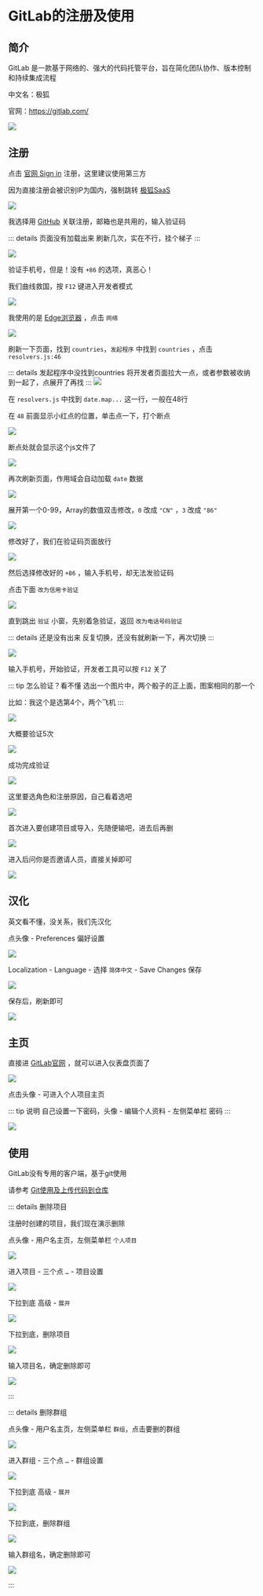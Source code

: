 # GitLab的注册及使用




## 简介

GitLab 是一款基于网络的、强大的代码托管平台，旨在简化团队协作、版本控制和持续集成流程

中文名：极狐

官网：https://gitlab.com/

![](/pages/gitlab/gitlab-01.png)

## 注册

点击 [官网 Sign in](https://gitlab.com/users/sign_in) 注册，这里建议使用第三方

因为直接注册会被识别IP为国内，强制跳转 [极狐SaaS](https://gitlab.cn/saasmigration/)

![](/pages/gitlab/gitlab-02.png)


我选择用 [GitHub](./github.md) 关联注册，邮箱也是共用的，输入验证码

::: details 页面没有加载出来
刷新几次，实在不行，挂个梯子
:::

![](/pages/gitlab/gitlab-03.png)

验证手机号，但是！没有 `+86` 的选项，真恶心！

我们曲线救国，按 `F12` 键进入开发者模式

![](/pages/gitlab/gitlab-04.png)

我使用的是 [Edge浏览器](https://www.microsoft.com/zh-cn/edge/download) ，点击 `网络`

![](/pages/gitlab/gitlab-05.png)

刷新一下页面，找到 `countries`，`发起程序` 中找到 `countries` ，点击 `resolvers.js:46`

::: details 发起程序中没找到countries
将开发者页面拉大一点，或者参数被收纳到一起了，点展开了再找
:::
![](/pages/gitlab/gitlab-06.png)

在 `resolvers.js` 中找到 `date.map...` 这一行，一般在48行


在 `48` 前面显示小红点的位置，单击点一下，打个断点

![](/pages/gitlab/gitlab-07.png)

断点处就会显示这个js文件了

![](/pages/gitlab/gitlab-08.png)

再次刷新页面，作用域会自动加载 `date` 数据

![](/pages/gitlab/gitlab-09.png)

展开第一个0-99，Array的数值双击修改，`0` 改成 `"CN"` ，`3` 改成 `"86"`

![](/pages/gitlab/gitlab-10.png)

修改好了，我们在验证码页面放行

![](/pages/gitlab/gitlab-11.png)

然后选择修改好的 `+86` ，输入手机号，却无法发验证码

点击下面 `改为信用卡验证`

![](/pages/gitlab/gitlab-12.png)

直到跳出 `验证` 小窗，先别着急验证，返回 `改为电话号码验证`

::: details 还是没有出来
反复切换，还没有就刷新一下，再次切换
:::

![](/pages/gitlab/gitlab-13.png)

输入手机号，开始验证，开发者工具可以按 `F12` 关了

::: tip 怎么验证？看不懂
选出一个图片中，两个骰子的正上面，图案相同的那一个

比如：我这个是选第4个，两个飞机
:::

![](/pages/gitlab/gitlab-14.png)

大概要验证5次

![](/pages/gitlab/gitlab-15.png)

成功完成验证

![](/pages/gitlab/gitlab-16.png)

这里要选角色和注册原因，自己看着选吧

![](/pages/gitlab/gitlab-17.png)

首次进入要创建项目或导入，先随便输吧，进去后再删

![](/pages/gitlab/gitlab-18.png)

进入后问你是否邀请人员，直接关掉即可

![](/pages/gitlab/gitlab-19.png)




## 汉化

英文看不懂，没关系，我们先汉化

点头像 - Preferences 偏好设置

![](/pages/gitlab/gitlab-20.png)

Localization - Language - 选择 `简体中文` - Save Changes 保存

![](/pages/gitlab/gitlab-21.png)

保存后，刷新即可

![](/pages/gitlab/gitlab-22.png)





## 主页

直接进 [GitLab官网](https://gitlab.com/) ，就可以进入仪表盘页面了

![](/pages/gitlab/gitlab-23.png)

点击头像 - 可进入个人项目主页

::: tip 说明
自己设置一下密码，头像 - 编辑个人资料 - 左侧菜单栏 密码
:::

![](/pages/gitlab/gitlab-24.png)




## 使用


GitLab没有专用的客户端，基于git使用

请参考 [Git使用及上传代码到仓库](./git.md)




::: details 删除项目

注册时创建的项目，我们现在演示删除

点头像 - 用户名主页，左侧菜单栏 `个人项目`

![](/pages/gitlab/gitlab-25.png)

进入项目 - 三个点 `…` - 项目设置

![](/pages/gitlab/gitlab-26.png)

下拉到底 高级 - `展开`

![](/pages/gitlab/gitlab-27.png)

下拉到底，删除项目

![](/pages/gitlab/gitlab-28.png)

输入项目名，确定删除即可

![](/pages/gitlab/gitlab-29.png)

:::






::: details 删除群组


点头像 - 用户名主页，左侧菜单栏 `群组`，点击要删的群组

![](/pages/gitlab/gitlab-30.png)

进入群组 - 三个点 `…` - 群组设置

![](/pages/gitlab/gitlab-31.png)

下拉到底 高级 - `展开`

![](/pages/gitlab/gitlab-32.png)

下拉到底，删除群组

![](/pages/gitlab/gitlab-33.png)

输入群组名，确定删除即可

![](/pages/gitlab/gitlab-34.png)

:::